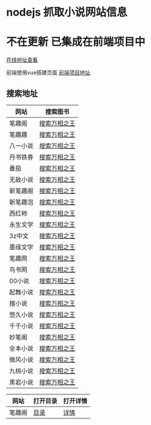 # nodejs 抓取小说网站信息

# 不在更新 已集成在前端项目中

[在线地址查看](http://book.zhangmuchen.top)

前端使用vue搭建页面 [前端项目地址](https://github.com/zhangxiang0316/book)


## 搜索地址


网站      |搜索图书  
-------- | ----- 
笔趣阁 |[搜索万相之王](http://zhangmuchen.top:8000/search?name=万相之王&type=笔趣阁)
笔趣趣 |[搜索万相之王](http://zhangmuchen.top:8000/search?name=万相之王&type=笔趣趣)
八一小说 |[搜索万相之王](http://zhangmuchen.top:8000/search?name=万相之王&type=八一小说)
丹书铁券 |[搜索万相之王](http://zhangmuchen.top:8000/search?name=万相之王&type=丹书铁券)
番茄 |[搜索万相之王](http://zhangmuchen.top:8000/search?name=万相之王&type=番茄)
无敌小说 |[搜索万相之王](http://zhangmuchen.top:8000/search?name=万相之王&type=无敌小说)
新笔趣阁 |[搜索万相之王](http://zhangmuchen.top:8000/search?name=万相之王&type=新笔趣阁)
新笔趣泡 |[搜索万相之王](http://zhangmuchen.top:8000/search?name=万相之王&type=新笔趣泡)
西红柿 |[搜索万相之王](http://zhangmuchen.top:8000/search?name=万相之王&type=西红柿)
永生文学 |[搜索万相之王](http://zhangmuchen.top:8000/search?name=万相之王&type=永生文学)
3z中文 |[搜索万相之王](http://zhangmuchen.top:8000/search?name=万相之王&type=3z中文)
墨缘文学 |[搜索万相之王](http://zhangmuchen.top:8000/search?name=万相之王&type=墨缘文学)
笔趣网 |[搜索万相之王](http://zhangmuchen.top:8000/search?name=万相之王&type=笔趣网)
鸟书网 |[搜索万相之王](http://zhangmuchen.top:8000/search?name=万相之王&type=鸟书网)
00小说 |[搜索万相之王](http://zhangmuchen.top:8000/search?name=万相之王&type=00小说)
起舞小说 |[搜索万相之王](http://zhangmuchen.top:8000/search?name=万相之王&type=起舞小说)
搜小说 |[搜索万相之王](http://zhangmuchen.top:8000/search?name=万相之王&type=搜小说)
悠久小说 |[搜索万相之王](http://zhangmuchen.top:8000/search?name=万相之王&type=悠久小说)
千千小说 |[搜索万相之王](http://zhangmuchen.top:8000/search?name=万相之王&type=千千小说)
妙笔阁 |[搜索万相之王](http://zhangmuchen.top:8000/search?name=万相之王&type=妙笔阁)
全本小说 |[搜索万相之王](http://zhangmuchen.top:8000/search?name=万相之王&type=全本小说)
微风小说 |[搜索万相之王](http://zhangmuchen.top:8000/search?name=万相之王&type=微风小说)
九桃小说 |[搜索万相之王](http://zhangmuchen.top:8000/search?name=万相之王&type=九桃小说)
黑岩小说 |[搜索万相之王](http://zhangmuchen.top:8000/search?name=万相之王&type=黑岩小说)






网站 |  打开目录 | 打开详情
-------- | ----- |-----
笔趣阁 |[目录](http://zhangmuchen.top:8000/getMenuList?bookUrl=/book/19746/&type=笔趣阁)|[详情](http://zhangmuchen.top:8000/getBookDetail?detailUrl=/book/19746/1.html&type=笔趣阁)
